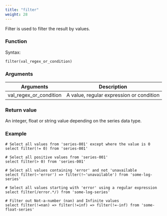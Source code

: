 ```yaml
---
title: "filter"
weight: 28
---
```


Filter is used to filter the result by values.

### Function

Syntax:

    filter(val_regex_or_condition)

### Arguments

 Arguments   | Description
 ----------- | -----------
val_regex_or_condition | A value, regular expression or condition

### Return value

An integer, float or string value depending on the series data type.

### Example

    # Select all values from 'series-001' except where the value is 0
    select filter(!= 0) from 'series-001'

    # Select all positive values from 'series-001'
    select filter(> 0) from 'series-001'

    # Select all values containing 'error' and not 'unavailable
    select filter(~'error') => filter(!~'unavailable') from 'some-log-series'

    # Select all values starting with 'error' using a regular expression
    select filter(/error.*/) from 'some-log-series'

    # Filter out Not-a-number (nan) and Infinite values
    select filter(!=nan) => filter(!=inf) => filter(!=-inf) from 'some-float-series'
